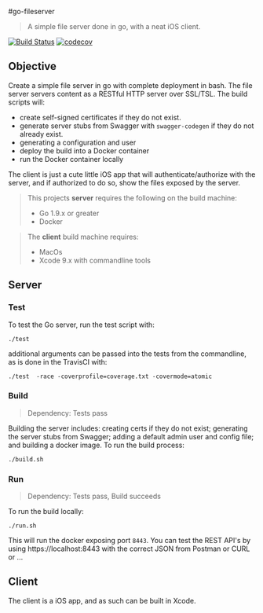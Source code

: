 #go-fileserver

> A simple file server done in go, with a neat iOS client.

[![Build Status](https://travis-ci.org/popmedic/go-fileserver.svg?branch=master)](https://travis-ci.org/popmedic/go-fileserver)
[![codecov](https://codecov.io/gh/popmedic/go-fileserver/branch/master/graph/badge.svg)](https://codecov.io/gh/popmedic/go-fileserver)

## Objective

Create a simple file server in go with complete deployment in bash.  The file server servers content as a RESTful HTTP server over SSL/TSL.  The build scripts will:
- create self-signed certificates if they do not exist.
- generate server stubs from Swagger with `swagger-codegen` if they do not already exist.
- generating a configuration and user
- deploy the build into a Docker container
- run the Docker container locally

The client is just a cute little iOS app that will authenticate/authorize with the server, and if authorized to do so, show the files exposed by the server.

> This projects **server** requires the following on the build machine:
> - Go 1.9.x or greater
> - Docker

> The **client** build machine requires:
> - MacOs
> - Xcode 9.x with commandline tools

## Server

### Test

To test the Go server, run the test script with:

```
./test
```

additional arguments can be passed into the tests from the commandline, as is done in the TravisCI with:

```
./test  -race -coverprofile=coverage.txt -covermode=atomic
```

### Build

> Dependency: Tests pass

Building the server includes: creating certs if they do not exist; generating the server stubs from Swagger; adding a default admin user and config file; and building a docker image.  To run the build process:

```
./build.sh
```

### Run

> Dependency: Tests pass, Build succeeds

To run the build locally:

```
./run.sh
```

This will run the docker exposing port `8443`.  You can test the REST API's by using https://localhost:8443 with the correct JSON from Postman or CURL or ...

## Client

The client is a iOS app, and as such can be built in Xcode.